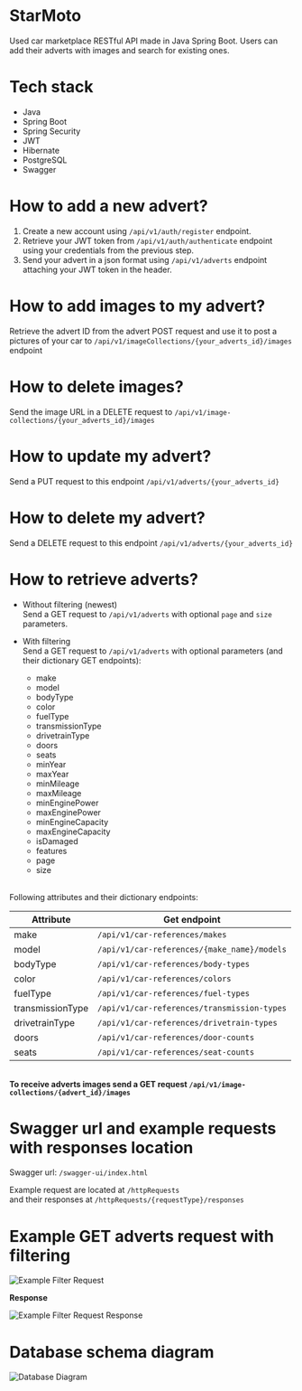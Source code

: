# StarMoto
Used car marketplace RESTful API made in Java Spring Boot. Users can add their adverts with images and search for existing ones.

# Tech stack
- Java
- Spring Boot
- Spring Security
- JWT
- Hibernate
- PostgreSQL
- Swagger

# How to add a new advert?
1. Create a new account using `/api/v1/auth/register` endpoint.
2. Retrieve your JWT token from `/api/v1/auth/authenticate` endpoint using your credentials from the previous step.
3. Send your advert in a json format using `/api/v1/adverts` endpoint attaching your JWT token in the header.

# How to add images to my advert?
Retrieve the advert ID from the advert POST request and use it to post a pictures of your car to `/api/v1/imageCollections/{your_adverts_id}/images` endpoint<br>

# How to delete images?
Send the image URL in a DELETE request to `/api/v1/image-collections/{your_adverts_id}/images`<br>

# How to update my advert?
Send a PUT request to this endpoint `/api/v1/adverts/{your_adverts_id}`<br>

# How to delete my advert?
Send a DELETE request to this endpoint `/api/v1/adverts/{your_adverts_id}`<br>

# How to retrieve adverts?
- Without filtering (newest)<br>
  Send a GET request to `/api/v1/adverts` with optional `page` and `size` parameters.

- With filtering<br>
  Send a GET request to `/api/v1/adverts` with optional parameters (and their dictionary GET endpoints):
  - make
  - model
  - bodyType
  - color
  - fuelType
  - transmissionType
  - drivetrainType
  - doors
  - seats
  - minYear
  - maxYear
  - minMileage
  - maxMileage
  - minEnginePower
  - maxEnginePower
  - minEngineCapacity
  - maxEngineCapacity
  - isDamaged
  - features
  - page
  - size
 
<br>Following attributes and their dictionary endpoints:
 
| Attribute          | Get endpoint                                  |
|--------------------|------------------------------------------------|
| make               | `/api/v1/car-references/makes`                |
| model              | `/api/v1/car-references/{make_name}/models`   |
| bodyType           | `/api/v1/car-references/body-types`           |
| color              | `/api/v1/car-references/colors`               |
| fuelType           | `/api/v1/car-references/fuel-types`           |
| transmissionType   | `/api/v1/car-references/transmission-types`   |
| drivetrainType     | `/api/v1/car-references/drivetrain-types`     |
| doors              | `/api/v1/car-references/door-counts`          |
| seats              | `/api/v1/car-references/seat-counts`          |
  
</br><b>To receive adverts images send a GET request `/api/v1/image-collections/{advert_id}/images`</b>

# Swagger url and example requests with responses location

Swagger url: `/swagger-ui/index.html`

Example request are located at `/httpRequests` </br>and their responses at `/httpRequests/{requestType}/responses`

# Example GET adverts request with filtering

![Example Filter Request](screenshots/exampleGetAdvertsWithFiltersRequest.png)

<b>Response</b>

![Example Filter Request Response](screenshots/exampleGetAdvertsWithFiltersRequestResponse.png)

# Database schema diagram

![Database Diagram](screenshots/databaseDiagram.png)
